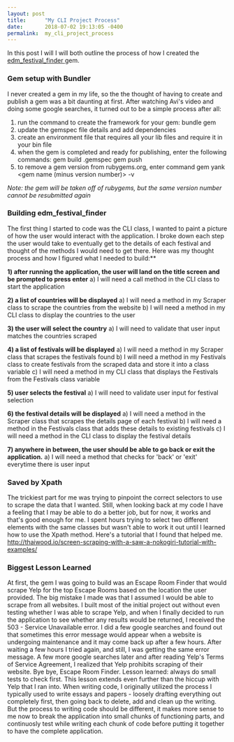 ```yaml
---
layout: post
title:      "My CLI Project Process"
date:       2018-07-02 19:13:05 -0400
permalink:  my_cli_project_process
---
```



In this post I will I will both outline the process of how I created the [edm_festival_finder ](https://github.com/gitluky/edm_festival_finder)gem.

### **Gem setup with Bundler**

   I never created a gem in my life, so the the thought of having to create and publish a gem was a bit daunting at first. After watching Avi's video and doing some google searches, it turned out to be a simple process after all:

1) run the command to create the framework for your gem: 
	bundle gem <gem name>
2) update the gemspec file details and add dependencies
3) create an environment file that requires all your lib files and require it in your bin file
4) when the gem is completed and ready for publishing, enter the following commands:
	gem build <gem name>.gemspec
	gem push <gem file built from last command>
5) to remove a gem version from rubygems.org, enter command
	gem yank <gem name (minus version number)> -v <version name>
	
*Note: the gem will be taken off of rubygems, but the same version number cannot be resubmitted again*

### **Building edm_festival_finder**

   The first thing I started to code was the CLI class, I wanted to paint a picture of how the user would interact with the application. I broke down each step the user would take to eventually get to the details of each festival and thought of the methods I would need to get there. Here was my thought process and how I figured what I needed to build:**
		
**1) after running the application, the user will land on the title screen and be prompted to press enter**
	    a) I will need a call method in the CLI class to start the application
	
**2) a list of countries will be displayed**
	    a) I will need a method in my Scraper class to scrape the countries from the website
	    b) I will need a method in my CLI class to display the countries to the user
	
**3) the user will select the country**
	    a) I will need to validate that user input matches the countries scraped
	
**4) a list of festivals will be displayed**
	    a) I will need a method in my Scraper class that scrapes the festivals found
	    b) I will need a method in my Festivals class to create festivals from the scraped data 	and store it into a class                           variable
	    c) I will need a method in my CLI class that displays the Festivals from the Festivals 	class variable
	
**5) user selects the festival**
	    a) I will need to validate user input for festival selection
	
**6) the festival details will be displayed**
	    a) I will need a method in the Scraper class that scrapes the details page of each 	festival
	    b) I will need a method in the Festivals class that adds these details to existing festivals
	    c) I will need a method in the CLI class to display the festival details
	
**7) anywhere in between, the user should be able to go back or exit the application.**
      a) I will need a method that checks for 'back' or 'exit' everytime there is user input

### **Saved by Xpath**
   The trickiest part for me was trying to pinpoint the correct selectors to use to scrape the data that I wanted. Still, when looking back at my code I have a feeling that I may be able to do a better job, but for now, it works and that's good enough for me. I spent hours trying to select two different elements with the same classes but wasn't able to work it out until I learned how to use the Xpath method. Here's a tutorial that I found that helped me.
http://thaiwood.io/screen-scraping-with-a-saw-a-nokogiri-tutorial-with-examples/

### **Biggest Lesson Learned**
   At first, the gem I was going to build was an Escape Room Finder that would scrape Yelp for the top Escape Rooms based on the location the user provided. The big mistake I made was that I assumed I would be able to scrape from all websites. I built most of the initial project out without even testing whether I was able to scrape Yelp, and when I finally decided to run the application to see whether any results would be returned, I received the 503 - Service Unavailable error. I did a few google searches and found out that sometimes this error message would appear when a website is undergoing maintenance and it may come back up after a few hours. After waiting a few hours I tried again, and still, I was getting the same error message. A few more google searches later and after reading Yelp's  Terms of Service Agreement, I realized that Yelp prohibits scraping of their website. Bye bye, Escape Room Finder. Lesson learned: always do small tests to check first.
    This lesson extends even further than the hiccup with Yelp that I ran into. When writing code, I originally utilized the process I typically used to write essays and papers - loosely drafting everything out completely first, then going back to delete, add and clean up the writing. But the process to writing code should be different, it makes more sense to me now to break the application into small chunks of functioning parts, and continuosly test while writing each chunk of code before putting it together to have the complete application.
